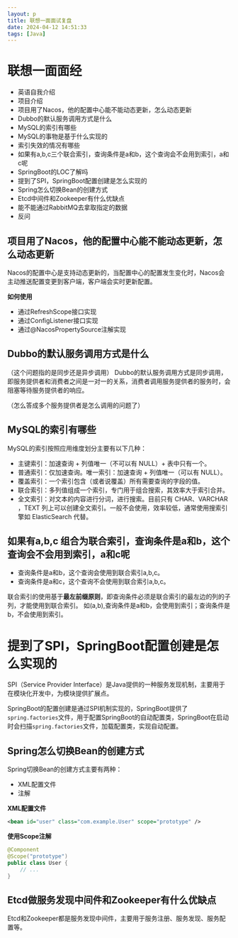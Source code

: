 ```yaml
---
layout: p
title: 联想一面面试复盘
date: 2024-04-12 14:51:33
tags: [Java]
---
```


# 联想一面面经

- 英语自我介绍
- 项目介绍
- 项目用了Nacos，他的配置中心能不能动态更新，怎么动态更新
- Dubbo的默认服务调用方式是什么
- MySQL的索引有哪些
- MySQL的事物是基于什么实现的
- 索引失效的情况有哪些
- 如果有a,b,c三个联合索引，查询条件是a和b，这个查询会不会用到索引，a和c呢
- SpringBoot的LOC了解吗
- 提到了SPI，SpringBoot配置创建是怎么实现的
- Spring怎么切换Bean的创建方式
- Etcd中间件和Zookeeper有什么优缺点
- 能不能通过RabbitMQ去拿取指定的数据
- 反问

## 项目用了Nacos，他的配置中心能不能动态更新，怎么动态更新

Nacos的配置中心是支持动态更新的，当配置中心的配置发生变化时，Nacos会主动推送配置变更到客户端，客户端会实时更新配置。

**如何使用**

- 通过RefreshScope接口实现
- 通过ConfigListener接口实现
- 通过@NacosPropertySource注解实现

## Dubbo的默认服务调用方式是什么

（这个问题指的是同步还是异步调用）
Dubbo的默认服务调用方式是同步调用，即服务提供者和消费者之间是一对一的关系，消费者调用服务提供者的服务时，会阻塞等待服务提供者的响应。

（怎么答成多个服务提供者是怎么调用的问题了）

## MySQL的索引有哪些

MySQL的索引按照应用维度划分主要有以下几种：
- 主键索引：加速查询 + 列值唯一（不可以有 NULL）+ 表中只有一个。
- 普通索引：仅加速查询。唯一索引：加速查询 + 列值唯一（可以有 NULL）。
- 覆盖索引：一个索引包含（或者说覆盖）所有需要查询的字段的值。
- 联合索引：多列值组成一个索引，专门用于组合搜索，其效率大于索引合并。
- 全文索引：对文本的内容进行分词，进行搜索。目前只有 CHAR、VARCHAR ，TEXT 列上可以创建全文索引。一般不会使用，效率较低，通常使用搜索引擎如 ElasticSearch 代替。

## 如果有a,b,c 组合为联合索引，查询条件是a和b，这个查询会不会用到索引，a和c呢

- 查询条件是a和b，这个查询会使用到联合索引a,b,c。
- 查询条件是a和c，这个查询不会使用到联合索引a,b,c。

联合索引的使用基于**最左前缀原则**，即查询条件必须是联合索引的最左边的列的子列，才能使用到联合索引。
如(a,b),查询条件是a和b，会使用到索引；查询条件是b，不会使用到索引。

# 提到了SPI，SpringBoot配置创建是怎么实现的

SPI（Service Provider Interface）是Java提供的一种服务发现机制，主要用于在模块化开发中，为模块提供扩展点。

SpringBoot的配置创建是通过SPI机制实现的，SpringBoot提供了`spring.factories`文件，用于配置SpringBoot的自动配置类，SpringBoot在启动时会扫描`spring.factories`文件，加载配置类，实现自动配置。


## Spring怎么切换Bean的创建方式

Spring切换Bean的创建方式主要有两种：
- XML配置文件
- 注解

**XML配置文件**

```xml
<bean id="user" class="com.example.User" scope="prototype" />
```

**使用Scope注解**

```java
@Component
@Scope("prototype")
public class User {
    // ...
}
```

## Etcd做服务发现中间件和Zookeeper有什么优缺点

Etcd和Zookeeper都是服务发现中间件，主要用于服务注册、服务发现、服务配置等。




